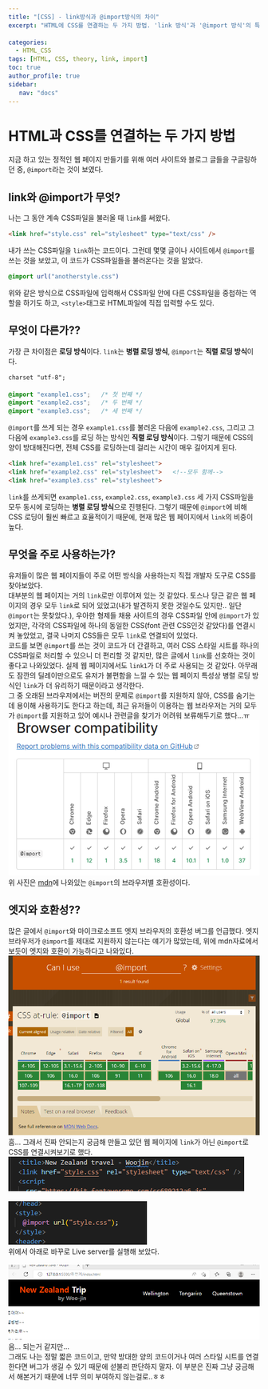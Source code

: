 ```yaml
---
title: "[CSS] - link방식과 @import방식의 차이"
excerpt: "HTML에 CSS를 연결하는 두 가지 방법. 'link 방식'과 '@import 방식'의 특징과 차이점을 알아보자."

categories: 
  - HTML_CSS
tags: [HTML, CSS, theory, link, import]
toc: true
author_profile: true 
sidebar:
   nav: "docs"
---
```

# HTML과 CSS를 연결하는 두 가지 방법
지금 하고 있는 정적인 웹 페이지 만들기를 위해 여러 사이트와 블로그 글들을 구글링하던 중, `@import`라는 것이 보였다. 

## link와 @import가 무엇?
나는 그 동안 계속 CSS파일을 불러올 때 `link`를 써왔다.
```html
<link href="style.css" rel="stylesheet" type="text/css" />
```
내가 쓰는 CSS파일을 `link`하는 코드이다.
그런데 몇몇 글이나 사이트에서 `@import`를 쓰는 것을 보았고, 이 코드가 CSS파일들을 불러온다는 것을 알았다. 
```css
@import url("anotherstyle.css")
```
위와 같은 방식으로 CSS파일에 입력해서 CSS파일 안에 다른 CSS파일을 중첩하는 역할을 하기도 하고, `<style>`태그로 HTML파일에 직접 입력할 수도 있다.

##  무엇이 다른가??
가장 큰 차이점은 **로딩 방식**이다. `link`는 **병렬 로딩 방식**, `@import`는 **직렬 로딩 방식**이다.
```css
charset "utf-8";

@import "example1.css";   /* 첫 번째 */
@import "example2.css";   /* 두 번째 */
@import "example3.css";   /* 세 번째 */
```
`@import`를 쓰게 되는 경우 `example1.css`를 불러온 다음에 `example2.css`, 그리고 그 다음에 `example3.css`를 로딩 하는 방식인 **직렬 로딩 방식**이다. 그렇기 때문에 CSS의 양이 방대해진다면, 전체 CSS를 로딩하는데 걸리는 시간이 매우 길어지게 된다.<br>

```html
<link href="example1.css" rel="stylesheet">
<link href="example2.css" rel="stylesheet">   <!--모두 함께-->
<link href="example3.css" rel="stylesheet">
```
`link`를 쓰게되면 `example1.css`, `example2.css`, `example3.css` 세 가지 CSS파일을 모두 동시에 로딩하는 **병렬 로딩 방식**으로 진행된다. 그렇기 때문에 `@import`에 비해 CSS 로딩이 훨씬 빠르고 효율적이기 때문에, 현재 많은 웹 페이지에서 `link`의 비중이 높다.

## 무엇을 주로 사용하는가?
유저들이 많은 웹 페이지들이 주로 어떤 방식을 사용하는지 직접 개발자 도구로 CSS를 찾아보았다. <br> 대부분의 웹 페이지는 거의 `link`로만 이루어져 있는 것 같았다. 토스나 당근 같은 웹 페이지의 경우 모두 `link`로 되어 있었고(내가 발견하지 못한 것일수도 있지만.. 일단 `@import`는 못찾았다.), 우아한 형제들 채용 사이트의 경우 CSS파일 안에 `@import`가 있었지만, 각각의 CSS파일에 하나의 동일한 CSS(font 관련 CSS인것 같았다)를 연결시켜 놓았었고, 결국 나머지 CSS들은 모두 `link`로 연결되어 있었다. <br> 코드를 보면 `@import`를 쓰는 것이 코드가 더 간결하고, 여러 CSS 스타일 시트를 하나의 CSS파일로 처리할 수 있으니 더 편리할 것 같지만, 많은 글에서 `link`를 선호하는 것이 좋다고 나와있었다. 실제 웹 페이지에서도 `link1`가 더 주로 사용되는 것 같았다. 아무래도 잠깐의 딜레이만으로도 유저가 불편함을 느낄 수 있는 웹 페이지 특성상 병렬 로딩 방식인 `link`가 더 유리하기 때문이라고 생각한다. <br> 그 중 오래된 브라우저에서는 버전의 문제로 `@import`를 지원하지 않아, CSS를 숨기는데 용이해 사용하기도 한다고 하는데, 최근 유저들이 이용하는 웹 브라우저는 거의 모두가 `@import`를 지원하고 있어 예시나 관련글을 찾기가 어려워 보류해두기로 했다...ㅠ
<br>
<img src="/assets/images/20221022/linkinput.png"> <br>
위 사진은 <a href="https://developer.mozilla.org/en-US/docs/Web/CSS/@import" target="_black">mdn</a>에 나와있는 `@import`의 브라우저별 호환성이다. 

## 엣지와 호환성??
많은 글에서 `@import`와 마이크로소프트 엣지 브라우저의 호환성 버그를 언급했다. 엣지 브라우저가 `@import`를 제대로 지원하지 않는다는 얘기가 많았는데, 위에 mdn자료에서 보듯이 엣지와 호환이 가능하다고 나와있다.<br>
<img src="/assets/images/20221022/linkinput2.png"> <br>
흠... 그래서 진짜 안되는지 궁금해 만들고 있던 웹 페이지에 `link`가 아닌 `@import`로 CSS를 연결시켜보기로 했다. <br>
<img src="/assets/images/20221022/linkinput3.png"> <br><br>
<img src="/assets/images/20221022/linkinput4.png"> <br> 위에서 아래로 바꾸로 Live server를 실행해 보았다. <br><br>
<img src="/assets/images/20221022/linkinput5.png"> <br> 음... 되는거 같지만... <br> 그래도 나는 정말 짧은 코드이고, 만약 방대한 양의 코드이거나 여러 스타일 시트를 연결한다면 버그가 생길 수 있기 때문에 섣불리 판단하지 말자. 이 부분은 진짜 그냥 궁금해서 해본거기 때문에 너무 의미 부여하지 않는걸로..ㅎㅎ

